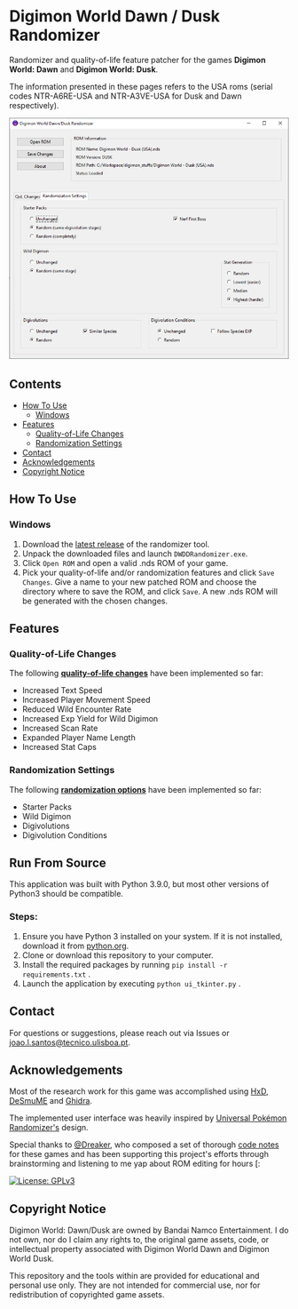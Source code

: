 # Digimon World Dawn / Dusk Randomizer

Randomizer and quality-of-life feature patcher for the games **Digimon World: Dawn** and **Digimon World: Dusk**.

The information presented in these pages refers to the USA roms (serial codes NTR-A6RE-USA and NTR-A3VE-USA for Dusk and Dawn respectively).

![Digimon World Dawn/Dusk Randomizer](public/randomizer_preview.png)

## Contents
- [How To Use](#how-to-use)
    - [Windows](#windows)
- [Features](#features)
    - [Quality-of-Life Changes](#quality-of-life-changes)
    - [Randomization Settings](#randomization-settings)
- [Contact](#contact)
- [Acknowledgements](#acknowledgements)
- [Copyright Notice](#copyright-notice)

## How To Use

### Windows

1. Download the [latest release](https://github.com/joaomlsantos/DWDDRandomizer/releases/tag/1.0.0) of the randomizer tool.
2. Unpack the downloaded files and launch `DWDDRandomizer.exe`.
3. Click `Open ROM` and open a valid .nds ROM of your game.
4. Pick your quality-of-life and/or randomization features and click `Save Changes`. Give a name to your new patched ROM and choose the directory where to save the ROM, and click `Save`. A new .nds ROM will be generated with the chosen changes.


## Features

### Quality-of-Life Changes

The following [**quality-of-life changes**](https://github.com/joaomlsantos/DWDDRandomizer/wiki/QoL-Changes) have been implemented so far:
- Increased Text Speed
- Increased Player Movement Speed
- Reduced Wild Encounter Rate
- Increased Exp Yield for Wild Digimon
- Increased Scan Rate
- Expanded Player Name Length
- Increased Stat Caps

### Randomization Settings

The following [**randomization options**](https://github.com/joaomlsantos/DWDDRandomizer/wiki/Randomizer-Options) have been implemented so far:
- Starter Packs
- Wild Digimon
- Digivolutions
- Digivolution Conditions


## Run From Source
This application was built with Python 3.9.0, but most other versions of Python3 should be compatible.

### Steps:

1. Ensure you have Python 3 installed on your system. If it is not installed, download it from [python.org](https://www.python.org/).
2. Clone or download this repository to your computer.
3. Install the required packages by running `pip install -r requirements.txt` .
4. Launch the application by executing `python ui_tkinter.py` .


## Contact

For questions or suggestions, please reach out via Issues or [joao.l.santos@tecnico.ulisboa.pt](mailto:joao.l.santos@tecnico.ulisboa.pt).


## Acknowledgements

Most of the research work for this game was accomplished using [HxD](https://mh-nexus.de/en/hxd/), [DeSmuME](https://desmume.org/) and [Ghidra](https://ghidra-sre.org/).

The implemented user interface was heavily inspired by [Universal Pokémon Randomizer's](https://github.com/Ajarmar/universal-pokemon-randomizer-zx) design.

Special thanks to [@Dreaker](https://github.com/Dreaker75), who composed a set of thorough [code notes](https://retroachievements.org/codenotes.php?g=16152) for these games and has been supporting this project's efforts through brainstorming and listening to me yap about ROM editing for hours [:


[![License: GPLv3](https://img.shields.io/badge/license-GPLv3-blue)](LICENSE)

## Copyright Notice


Digimon World: Dawn/Dusk are owned by Bandai Namco Entertainment. I do not own, nor do I claim any rights to, the original game assets, code, or intellectual property associated with Digimon World Dawn and Digimon World Dusk. 

This repository and the tools within are provided for educational and personal use only. They are not intended for commercial use, nor for redistribution of copyrighted game assets.